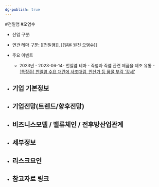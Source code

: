 ```yaml
---
dg-publish: true
---
```

#천일염 #오염수 


- 산업 구분: 



- 연관 테마 구분: [[천일염]], [[일본 원전 오염수]]



- 주요 이벤트
	- 2023년
			- 2023-06-14- 천일염 테마
				- 죽염과 죽염 관련 제품을 제조 유통
				- [[특징주] 천일염 수요 대란에 사조대림, 인산가 등 품절 부각 '강세'](https://www.inews24.com/view/1602656)




- 기업 기본정보
	- 





 - 기업전망(트렌드/향후전망)
	- 





- 비즈니스모델 / 밸류체인 / 전후방산업관계
	- 





- 세부정보
	- 





- 리스크요인
	- 




- 참고자료 링크
	- 